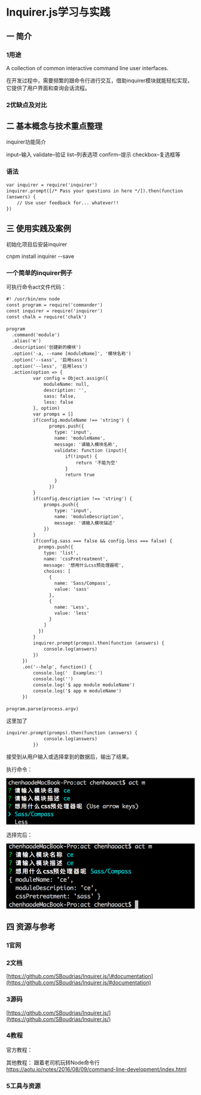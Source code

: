 # Inquirer.js学习与实践

## 一 简介

### 1用途

A collection of common interactive command line user interfaces.

在开发过程中，需要频繁的跟命令行进行交互，借助inquirer模块就能轻松实现，它提供了用户界面和查询会话流程。


### 2优缺点及对比


## 二 基本概念与技术重点整理

inquirer功能简介

input–输入
validate–验证
list–列表选项
confirm–提示
checkbox–复选框等

### 语法
```
var inquirer = require('inquirer')
inquirer.prompt([/* Pass your questions in here */]).then(function (answers) {
    // Use user feedback for... whatever!! 
})
```

## 三 使用实践及案例

初始化项目后安装inquirer

cnpm install inquirer --save

### 一个简单的inquirer例子

可执行命令act文件代码：

```
#! /usr/bin/env node
const program = require('commander')
const inquirer = require('inquirer')
const chalk = require('chalk')

program
  .command('module')
  .alias('m')
  .description('创建新的模块')
  .option('-a, --name [moduleName]', '模块名称')
  .option('--sass', '启用sass')
  .option('--less', '启用less')
  .action(option => {
          var config = Object.assign({
              moduleName: null,
              description: '',
              sass: false,
              less: false
          }, option)
          var promps = []
          if(config.moduleName !== 'string') {
                promps.push({
                  type: 'input',
                  name: 'moduleName',
                  message: '请输入模块名称',
                  validate: function (input){
                      if(!input) {
                          return '不能为空'
                      }
                      return true
                  }
                })
          }
          if(config.description !== 'string') {
              promps.push({
                  type: 'input',
                  name: 'moduleDescription',
                  message: '请输入模块描述'
              })
          }
          if(config.sass === false && config.less === false) {
            promps.push({
              type: 'list',
              name: 'cssPretreatment',
              message: '想用什么css预处理器呢',
              choices: [
                {
                  name: 'Sass/Compass',
                  value: 'sass'
                },
                {
                  name: 'Less',
                  value: 'less'
                }
              ]
            })
          }
          inquirer.prompt(promps).then(function (answers) {
              console.log(answers)
          })
      })
      .on('--help', function() {
          console.log('  Examples:')
          console.log('')
          console.log('$ app module moduleName')
          console.log('$ app m moduleName')
      })

program.parse(process.argv)

```

这里加了

```
inquirer.prompt(promps).then(function (answers) {
              console.log(answers)
          })
```

接受到从用户输入或选择拿到的数据后，输出了结果。

执行命令：

![](/assets/WX20171023-100853@2x.png)

选择完后：

![](/assets/WX20171023-100930@2x.png)



## 四 资源与参考

### 1官网

### 2文档

[https://github.com/SBoudrias/Inquirer.js/\#documentation](https://github.com/SBoudrias/Inquirer.js/#documentation)

### 3源码

[https://github.com/SBoudrias/Inquirer.js/](https://github.com/SBoudrias/Inquirer.js/)

### 4教程

官方教程：

其他教程：
跟着老司机玩转Node命令行
https://aotu.io/notes/2016/08/09/command-line-development/index.html


### 5工具与资源



